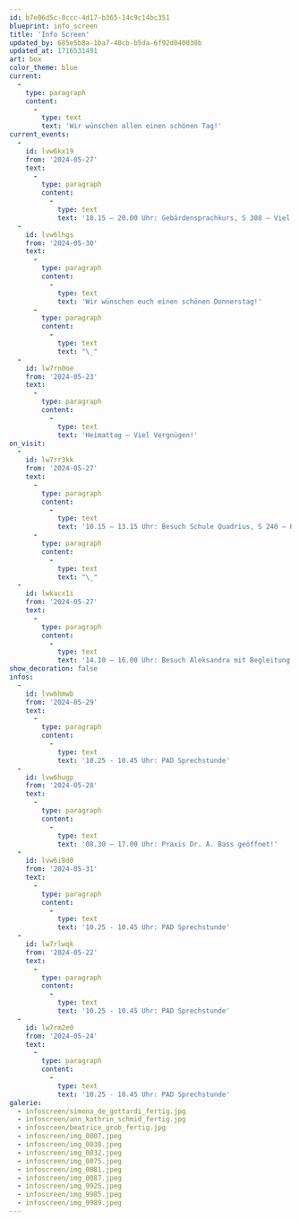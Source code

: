 ```yaml
---
id: b7e06d5c-0ccc-4d17-b365-14c9c14bc351
blueprint: info_screen
title: 'Info Screen'
updated_by: 685e5b8a-1ba7-40cb-b5da-6f92d040030b
updated_at: 1716531491
art: box
color_theme: blue
current:
  -
    type: paragraph
    content:
      -
        type: text
        text: 'Wir wünschen allen einen schönen Tag!'
current_events:
  -
    id: lvw6kx19
    from: '2024-05-27'
    text:
      -
        type: paragraph
        content:
          -
            type: text
            text: '18.15 – 20.00 Uhr: Gebärdensprachkurs, S 308 – Viel Vergnügen!'
  -
    id: lvw6lhgs
    from: '2024-05-30'
    text:
      -
        type: paragraph
        content:
          -
            type: text
            text: 'Wir wünschen euch einen schönen Donnerstag!'
      -
        type: paragraph
        content:
          -
            type: text
            text: "\_"
  -
    id: lw7rn0oe
    from: '2024-05-23'
    text:
      -
        type: paragraph
        content:
          -
            type: text
            text: 'Heimattag – Viel Vergnügen!'
on_visit:
  -
    id: lw7rr3kk
    from: '2024-05-27'
    text:
      -
        type: paragraph
        content:
          -
            type: text
            text: '10.15 – 13.15 Uhr: Besuch Schule Quadrius, S 240 – Herzlich willkommen!'
      -
        type: paragraph
        content:
          -
            type: text
            text: "\_"
  -
    id: lwkacx1i
    from: '2024-05-27'
    text:
      -
        type: paragraph
        content:
          -
            type: text
            text: '14.10 – 16.00 Uhr: Besuch Aleksandra mit Begleitung – Herzlich willkommen!'
show_decoration: false
infos:
  -
    id: lvw6hmwb
    from: '2024-05-29'
    text:
      -
        type: paragraph
        content:
          -
            type: text
            text: '10.25 - 10.45 Uhr: PAD Sprechstunde'
  -
    id: lvw6hugp
    from: '2024-05-28'
    text:
      -
        type: paragraph
        content:
          -
            type: text
            text: '08.30 – 17.00 Uhr: Praxis Dr. A. Bass geöffnet!'
  -
    id: lvw6i8d0
    from: '2024-05-31'
    text:
      -
        type: paragraph
        content:
          -
            type: text
            text: '10.25 - 10.45 Uhr: PAD Sprechstunde'
  -
    id: lw7rlwqk
    from: '2024-05-22'
    text:
      -
        type: paragraph
        content:
          -
            type: text
            text: '10.25 - 10.45 Uhr: PAD Sprechstunde'
  -
    id: lw7rm2e0
    from: '2024-05-24'
    text:
      -
        type: paragraph
        content:
          -
            type: text
            text: '10.25 - 10.45 Uhr: PAD Sprechstunde'
galerie:
  - infoscreen/simona_de_gottardi_fertig.jpg
  - infoscreen/ann_kathrin_schmid_fertig.jpg
  - infoscreen/beatrice_grob_fertig.jpg
  - infoscreen/img_0007.jpeg
  - infoscreen/img_0030.jpeg
  - infoscreen/img_0032.jpeg
  - infoscreen/img_0075.jpeg
  - infoscreen/img_0081.jpeg
  - infoscreen/img_0087.jpeg
  - infoscreen/img_9925.jpeg
  - infoscreen/img_9985.jpeg
  - infoscreen/img_9989.jpeg
---
```

